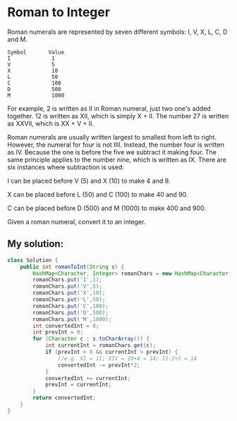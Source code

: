# Roman to Integer

Roman numerals are represented by seven different symbols: I, V, X, L, C, D and M.

```
Symbol       Value
I             1
V             5
X             10
L             50
C             100
D             500
M             1000
```


For example, 2 is written as II in Roman numeral, just two one's added together. 12 is written as XII, which is simply X + II. The number 27 is written as XXVII, which is XX + V + II.

Roman numerals are usually written largest to smallest from left to right. However, the numeral for four is not IIII. Instead, the number four is written as IV. Because the one is before the five we subtract it making four. The same principle applies to the number nine, which is written as IX. There are six instances where subtraction is used:

I can be placed before V (5) and X (10) to make 4 and 9. 

X can be placed before L (50) and C (100) to make 40 and 90. 

C can be placed before D (500) and M (1000) to make 400 and 900.

Given a roman numeral, convert it to an integer.

## My solution:

```Java
class Solution {
    public int romanToInt(String s) {
        HashMap<Character, Integer> romanChars = new HashMap<Character, Integer>();
        romanChars.put('I',1);
        romanChars.put('V',5);
        romanChars.put('X',10);
        romanChars.put('L',50);
        romanChars.put('C',100);
        romanChars.put('D',500);
        romanChars.put('M',1000);
        int convertedInt = 0;
        int prevInt = 0;
        for (Character c : s.toCharArray()) {
            int currentInt = romanChars.get(c);
            if (prevInt > 0 && currentInt > prevInt) {
                //e.g. XI = 11; XIV = 10+4 = 14; 11-2+5 = 14
                convertedInt -= prevInt*2;
            }
            convertedInt += currentInt;
            prevInt = currentInt;
        }
        return convertedInt;
    }
}
```
